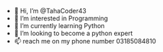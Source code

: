 - 👋 Hi, I’m @TahaCoder43
- 👀 I’m interested in Programming
- 🌱 I’m currently learning Python
- 💞️ I’m looking to become a python expert
- 📫 reach me on my phone number 03185084810
